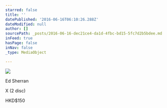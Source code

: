 ```yaml
---
starred: false
title: ''
datePublished: '2016-06-16T06:10:26.288Z'
dateModified: null
author: []
sourcePath: _posts/2016-06-16-dec21ce4-da1d-4fbc-bd15-5fc7d2b5bdee.md
inFeed: true
hasPage: false
inNav: false
_type: MediaObject

---
```

![](https://the-grid-user-content.s3-us-west-2.amazonaws.com/b2cd42a7-8511-4467-a29e-644211b69a09.jpg)

Ed Sherran

X (2 disc)

HKD$150